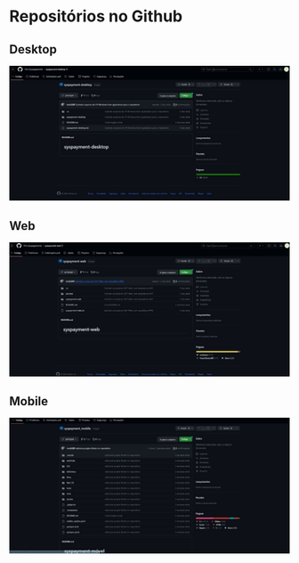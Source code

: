 # Repositórios no Github

## Desktop

![Untitled](images/Untitled.png)

## Web

![Untitled](images/Untitled%201.png)

## Mobile

![Untitled](images/Untitled%202.png)